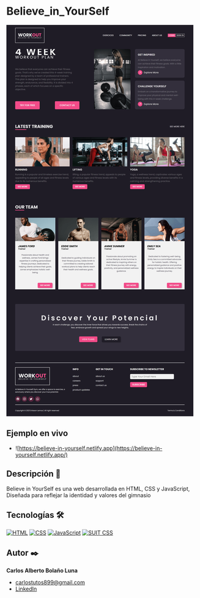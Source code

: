# Believe_in_YourSelf
 ![Imagen del proyecto](./assets/page.png) 

## Ejemplo en vivo

* ![https://believe-in-yourself.netlify.app](https://believe-in-yourself.netlify.app/) 

## Descripción 📑
 Believe in YourSelf es una web desarrollada en HTML, CSS y JavaScript, Diseñada para reflejar la identidad y valores del gimnasio
 

## Tecnologías 🛠
<!-- Iconos sacados de: https://github.com/hendrasob/badges/blob/master/README.md y https://github.com/alexandresanlim/Badges4-README.md-Profile -->
[![HTML](https://img.shields.io/badge/HTML-239120?style=for-the-badge&logo=html5&logoColor=white)](https://developer.mozilla.org/en-US/docs/Web/HTML)
[![CSS](https://img.shields.io/badge/CSS-1572B6?style=for-the-badge&logo=css3&logoColor=white)](https://developer.mozilla.org/en-US/docs/Web/CSS)
[![JavaScript](https://img.shields.io/badge/JavaScript-F7DF1E?style=for-the-badge&logo=javascript&logoColor=black)](https://developer.mozilla.org/en-US/docs/Web/JavaScript)
[![SUIT CSS](https://img.shields.io/badge/SUIT_CSS-205C3B?style=for-the-badge&logo=css3&logoColor=white)](https://suitcss.github.io/)


## Autor ✒️
**Carlos Alberto Bolaño Luna**

* [carlostutos899@gmail.com](carlostutos899@gmail.com)
* [LinkedIn](https://www.linkedin.com/in/carlos-bola%C3%B1o-716926191/)
<!-- * [Porfolio web](https://tu-dominio.com/) -->
